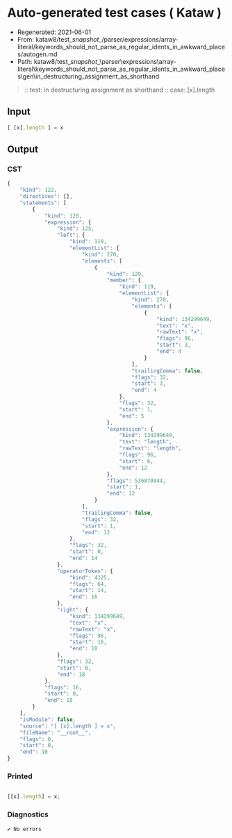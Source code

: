# Auto-generated test cases ( Kataw )
- Regenerated: 2021-06-01
- From: kataw8/test\__snapshot__/parser/expressions/array-literal/keywords_should_not_parse_as_regular_idents_in_awkward_places/autogen.md
- Path: kataw8/test\__snapshot__\parser\expressions\array-literal\keywords_should_not_parse_as_regular_idents_in_awkward_places\gen\in_destructuring_assignment_as_shorthand
> :: test: in destructuring assignment as shorthand
> :: case: [x].length
## Input

`````js
[ [x].length ] = x
`````
## Output

### CST

```javascript
{
    "kind": 122,
    "directives": [],
    "statements": [
        {
            "kind": 120,
            "expression": {
                "kind": 125,
                "left": {
                    "kind": 119,
                    "elementList": {
                        "kind": 270,
                        "elements": [
                            {
                                "kind": 129,
                                "member": {
                                    "kind": 119,
                                    "elementList": {
                                        "kind": 270,
                                        "elements": [
                                            {
                                                "kind": 134299649,
                                                "text": "x",
                                                "rawText": "x",
                                                "flags": 96,
                                                "start": 3,
                                                "end": 4
                                            }
                                        ],
                                        "trailingComma": false,
                                        "flags": 32,
                                        "start": 3,
                                        "end": 4
                                    },
                                    "flags": 32,
                                    "start": 1,
                                    "end": 5
                                },
                                "expression": {
                                    "kind": 134299649,
                                    "text": "length",
                                    "rawText": "length",
                                    "flags": 96,
                                    "start": 6,
                                    "end": 12
                                },
                                "flags": 536870944,
                                "start": 1,
                                "end": 12
                            }
                        ],
                        "trailingComma": false,
                        "flags": 32,
                        "start": 1,
                        "end": 12
                    },
                    "flags": 32,
                    "start": 0,
                    "end": 14
                },
                "operatorToken": {
                    "kind": 4125,
                    "flags": 64,
                    "start": 14,
                    "end": 16
                },
                "right": {
                    "kind": 134299649,
                    "text": "x",
                    "rawText": "x",
                    "flags": 96,
                    "start": 16,
                    "end": 18
                },
                "flags": 32,
                "start": 0,
                "end": 18
            },
            "flags": 16,
            "start": 0,
            "end": 18
        }
    ],
    "isModule": false,
    "source": "[ [x].length ] = x",
    "fileName": "__root__",
    "flags": 0,
    "start": 0,
    "end": 18
}
```

### Printed

```javascript

[[x].length] = x;
```

### Diagnostics

```javascript
✔ No errors
```

